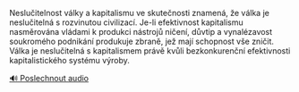 
Neslučitelnost války a kapitalismu ve skutečnosti znamená, že válka je neslučitelná s rozvinutou civilizací. Je-li efektivnost kapitalismu nasměrována vládami k produkci nástrojů ničení, důvtip a vynalézavost soukromého podnikání produkuje zbraně, jež mají schopnost vše zničit. Válka je neslučitelná s kapitalismem právě kvůli bezkonkurenční efektivnosti kapitalistického systému výroby.

[🔊 Poslechnout audio](/data/7-paragraphs/audio/chapter_164/para_006-Nesluitelnost-vlky-a-kapitalismu-ve-skutenosti.mp3)
